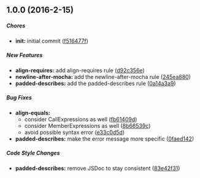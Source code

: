 ## 1.0.0 (2016-2-15)

##### Chores

* **init:** initial commit ([f516477f](https://github.com/lob/eslint-plugin-lob/commit/f516477f))

##### New Features

* **align-requires:** add align-requires rule ([d92c356e](https://github.com/lob/eslint-plugin-lob/commit/d92c356e))
* **newline-after-mocha:** add the newline-after-mocha rule ([245ea880](https://github.com/lob/eslint-plugin-lob/commit/245ea880))
* **padded-describes:** add the padded-describes rule ([0a14a3a9](https://github.com/lob/eslint-plugin-lob/commit/0a14a3a9))

##### Bug Fixes

* **align-equals:**
  * consider CallExpressions as well ([fb61409d](https://github.com/lob/eslint-plugin-lob/commit/fb61409d))
  * consider MemberExpressions as well ([8b66539c](https://github.com/lob/eslint-plugin-lob/commit/8b66539c))
  * avoid possible syntax error ([e33c0d5d](https://github.com/lob/eslint-plugin-lob/commit/e33c0d5d))
* **padded-describes:** make the error message more specific ([0faed142](https://github.com/lob/eslint-plugin-lob/commit/0faed142))

##### Code Style Changes

* **padded-describes:** remove JSDoc to stay consistent ([83e42f31](https://github.com/lob/eslint-plugin-lob/commit/83e42f31))

